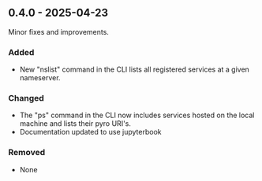 ## 0.4.0 - 2025-04-23

Minor fixes and improvements.

### Added
- New "nslist" command in the CLI lists all registered services at a given
  nameserver.

### Changed
- The "ps" command in the CLI now includes services hosted on the local machine
  and lists their pyro URI's.
- Documentation updated to use jupyterbook

### Removed
- None
